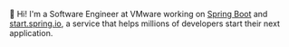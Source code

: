:wave: Hi! I'm a Software Engineer at VMware working on [Spring Boot](https://github.com/spring-projects/spring-boot) and [start.spring.io](https://start.spring.io), a service that helps millions of developers start their next application.
